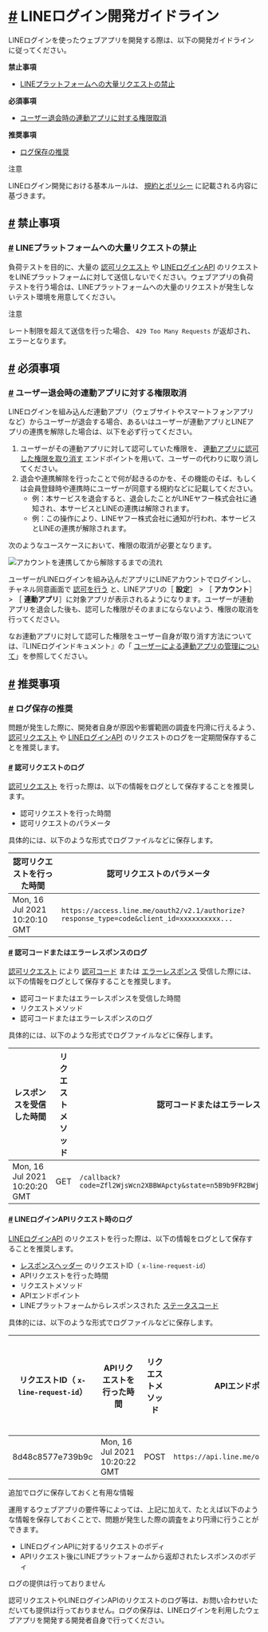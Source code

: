 # [\#](https://developers.line.biz/ja/docs/line-login/development-guidelines/#page-title) LINEログイン開発ガイドライン

LINEログインを使ったウェブアプリを開発する際は、以下の開発ガイドラインに従ってください。

**禁止事項**

- [LINEプラットフォームへの大量リクエストの禁止](https://developers.line.biz/ja/docs/line-login/development-guidelines/#prohibiting-mass-requests-to-line-platform)

**必須事項**

- [ユーザー退会時の連動アプリに対する権限取消](https://developers.line.biz/ja/docs/line-login/development-guidelines/#deauthorize)

**推奨事項**

- [ログ保存の推奨](https://developers.line.biz/ja/docs/line-login/development-guidelines/#save-logs)

注意

LINEログイン開発における基本ルールは、 [規約とポリシー](https://developers.line.biz/ja/terms-and-policies/) に記載される内容に基づきます。

## [\#](https://developers.line.biz/ja/docs/line-login/development-guidelines/#prohibited-matters) 禁止事項

### [\#](https://developers.line.biz/ja/docs/line-login/development-guidelines/#prohibiting-mass-requests-to-line-platform) LINEプラットフォームへの大量リクエストの禁止

負荷テストを目的に、大量の [認可リクエスト](https://developers.line.biz/ja/docs/line-login/integrate-line-login/#making-an-authorization-request) や [LINEログインAPI](https://developers.line.biz/ja/reference/line-login/) のリクエストをLINEプラットフォームに対して送信しないでください。ウェブアプリの負荷テストを行う場合は、LINEプラットフォームへの大量のリクエストが発生しないテスト環境を用意してください。

注意

レート制限を超えて送信を行った場合、 `429 Too Many Requests` が返却され、エラーとなります。

## [\#](https://developers.line.biz/ja/docs/line-login/development-guidelines/#required-matters) 必須事項

### [\#](https://developers.line.biz/ja/docs/line-login/development-guidelines/#deauthorize) ユーザー退会時の連動アプリに対する権限取消

LINEログインを組み込んだ連動アプリ（ウェブサイトやスマートフォンアプリなど）からユーザーが退会する場合、あるいはユーザーが連動アプリとLINEアプリの連携を解除した場合は、以下を必ず行ってください。

1. ユーザーがその連動アプリに対して認可していた権限を、 [連動アプリに認可した権限を取り消す](https://developers.line.biz/ja/reference/line-login/#deauthorize) エンドポイントを用いて、ユーザーの代わりに取り消してください。
2. 退会や連携解除を行ったことで何が起きるのかを、その機能のそば、もしくは会員登録時や連携時にユーザーが同意する規約などに記載してください。
   - 例：本サービスを退会すると、退会したことがLINEヤフー株式会社に通知され、本サービスとLINEの連携は解除されます。
   - 例：この操作により、LINEヤフー株式会社に通知が行われ、本サービスとLINEの連携が解除されます。

次のようなユースケースにおいて、権限の取消が必要となります。

![アカウントを連携してから解除するまでの流れ](https://developers.line.biz/assets/img/deauthorize-your-app-ja.6015ba8d.png)

ユーザーがLINEログインを組み込んだアプリにLINEアカウントでログインし、チャネル同意画面で [認可を行う](https://developers.line.biz/ja/docs/line-login/integrate-line-login/#authorization-process) と、LINEアプリの［ **設定**］ \> ［ **アカウント**］ \> ［ **連動アプリ**］に対象アプリが表示されるようになります。ユーザーが連動アプリを退会した後も、認可した権限がそのままにならないよう、権限の取消を行ってください。

なお連動アプリに対して認可した権限をユーザー自身が取り消す方法については、『LINEログインドキュメント』の「 [ユーザーによる連動アプリの管理について](https://developers.line.biz/ja/docs/line-login/managing-authorized-apps/)」を参照してください。

## [\#](https://developers.line.biz/ja/docs/line-login/development-guidelines/#recommended-matters) 推奨事項

### [\#](https://developers.line.biz/ja/docs/line-login/development-guidelines/#save-logs) ログ保存の推奨

問題が発生した際に、開発者自身が原因や影響範囲の調査を円滑に行えるよう、 [認可リクエスト](https://developers.line.biz/ja/docs/line-login/integrate-line-login/#making-an-authorization-request) や [LINEログインAPI](https://developers.line.biz/ja/reference/line-login/#page-title) のリクエストのログを一定期間保存することを推奨します。

#### [\#](https://developers.line.biz/ja/docs/line-login/development-guidelines/#authorization-request-logs) 認可リクエストのログ

[認可リクエスト](https://developers.line.biz/ja/docs/line-login/integrate-line-login/#making-an-authorization-request) を行った際は、以下の情報をログとして保存することを推奨します。

- 認可リクエストを行った時間
- 認可リクエストのパラメータ

具体的には、以下のような形式でログファイルなどに保存します。

| 認可リクエストを行った時間    | 認可リクエストのパラメータ                                                                |
| ----------------------------- | ----------------------------------------------------------------------------------------- |
| Mon, 16 Jul 2021 10:20:10 GMT | `https://access.line.me/oauth2/v2.1/authorize?response_type=code&client_id=xxxxxxxxxx...` |

#### [\#](https://developers.line.biz/ja/docs/line-login/development-guidelines/#authorization-code-or-error-response) 認可コードまたはエラーレスポンスのログ

[認可リクエスト](https://developers.line.biz/ja/docs/line-login/integrate-line-login/#making-an-authorization-request) により [認可コード](https://developers.line.biz/ja/docs/line-login/integrate-line-login/#receiving-the-authorization-code) または [エラーレスポンス](https://developers.line.biz/ja/docs/line-login/integrate-line-login/#receiving-an-error-response) 受信した際には、以下の情報をログとして保存することを推奨します。

- 認可コードまたはエラーレスポンスを受信した時間
- リクエストメソッド
- 認可コードまたはエラーレスポンスのログ

具体的には、以下のような形式でログファイルなどに保存します。

| レスポンスを受信した時間      | リクエストメソッド | 認可コードまたはエラーレスポンスのログ                                                  |
| ----------------------------- | ------------------ | --------------------------------------------------------------------------------------- |
| Mon, 16 Jul 2021 10:20:20 GMT | GET                | `/callback?code=Zfl2WjsWcn2XBBWApcty&state=n5B9b9FR2BWjloDzEskZMmGysITRTYpjLkM6oD5qfmA` |

#### [\#](https://developers.line.biz/ja/docs/line-login/development-guidelines/#line-login-api-logs) LINEログインAPIリクエスト時のログ

[LINEログインAPI](https://developers.line.biz/ja/reference/line-login/#page-title) のリクエストを行った際は、以下の情報をログとして保存することを推奨します。

- [レスポンスヘッダー](https://developers.line.biz/ja/reference/line-login/#response-headers) のリクエストID（ `x-line-request-id`）
- APIリクエストを行った時間
- リクエストメソッド
- APIエンドポイント
- LINEプラットフォームからレスポンスされた [ステータスコード](https://developers.line.biz/ja/reference/line-login/#status-codes)

具体的には、以下のような形式でログファイルなどに保存します。

| リクエストID（ `x-line-request-id`） | APIリクエストを行った時間     | リクエストメソッド | APIエンドポイント                       | ステータスコード |
| ------------------------------------ | ----------------------------- | ------------------ | --------------------------------------- | ---------------- |
| 8d48c8577e739b9c                     | Mon, 16 Jul 2021 10:20:22 GMT | POST               | `https://api.line.me/oauth2/v2.1/token` | 200              |

追加でログに保存しておくと有用な情報

運用するウェブアプリの要件等によっては、上記に加えて、たとえば以下のような情報を保存しておくことで、問題が発生した際の調査をより円滑に行うことができます。

- LINEログインAPIに対するリクエストのボディ
- APIリクエスト後にLINEプラットフォームから返却されたレスポンスのボディ

ログの提供は行っておりません

認可リクエストやLINEログインAPIのリクエストのログ等は、お問い合わせいただいても提供は行っておりません。ログの保存は、LINEログインを利用したウェブアプリを開発する開発者自身で行ってください。
